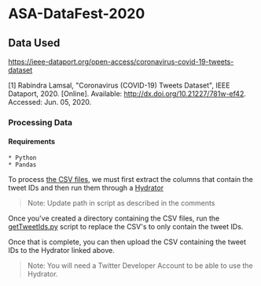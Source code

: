# ASA-DataFest-2020

## Data Used
https://ieee-dataport.org/open-access/coronavirus-covid-19-tweets-dataset

[1] Rabindra Lamsal, "Coronavirus (COVID-19) Tweets Dataset", IEEE Dataport, 2020. [Online]. Available: http://dx.doi.org/10.21227/781w-ef42. Accessed: Jun. 05, 2020.
### Processing Data
#### Requirements
    * Python
    * Pandas


To process [the CSV files](https://ieee-dataport.org/open-access/coronavirus-covid-19-tweets-dataset), we must first extract the columns that contain the tweet IDs and then run them through a [Hydrator](https://github.com/DocNow/hydrator)
>Note: Update path in script as described in the comments

Once you've created a directory containing the CSV files, run the [getTweetIds.py](https://github.com/labib-c/ASA-DataFest-2020/tree/master/src/tools/getTweetIds.py) script to replace the CSV's to only contain the tweet IDs.

Once that is complete, you can then upload the CSV containing the tweet IDs to the Hydrator linked above.
>Note: You will need a Twitter Developer Account to be able to use the Hydrator.
